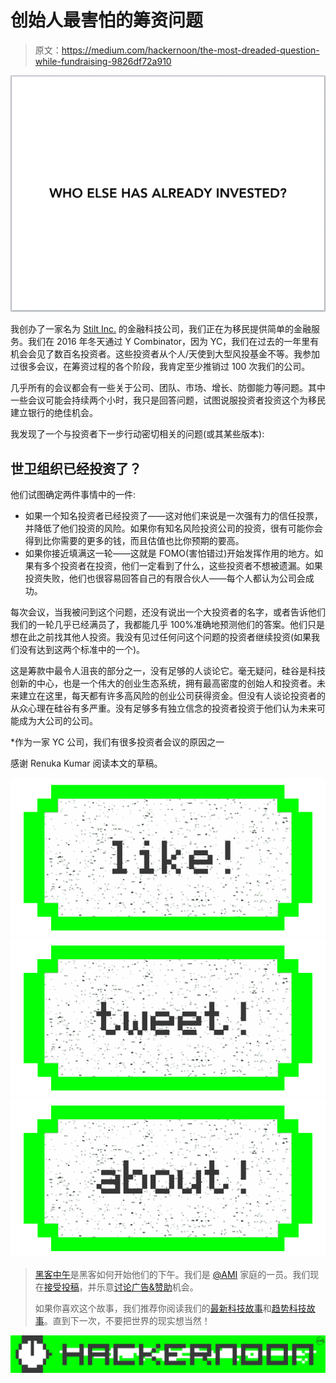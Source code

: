 # 创始人最害怕的筹资问题

> 原文：<https://medium.com/hackernoon/the-most-dreaded-question-while-fundraising-9826df72a910>

![](img/1e6e157aa56c8164243b10e906d4c2a7.png)

我创办了一家名为 [Stilt Inc.](https://www.stilt.co) 的金融科技公司，我们正在为移民提供简单的金融服务。我们在 2016 年冬天通过 Y Combinator，因为 YC，我们在过去的一年里有机会会见了数百名投资者。这些投资者从个人/天使到大型风投基金不等。我参加过很多会议，在筹资过程的各个阶段，我肯定至少推销过 100 次我们的公司。

几乎所有的会议都会有一些关于公司、团队、市场、增长、防御能力等问题。其中一些会议可能会持续两个小时，我只是回答问题，试图说服投资者投资这个为移民建立银行的绝佳机会。

我发现了一个与投资者下一步行动密切相关的问题(或其某些版本):

## 世卫组织已经投资了？

他们试图确定两件事情中的一件:

*   如果一个知名投资者已经投资了——这对他们来说是一次强有力的信任投票，并降低了他们投资的风险。如果你有知名风险投资公司的投资，很有可能你会得到比你需要的更多的钱，而且估值也比你预期的要高。
*   如果你接近填满这一轮——这就是 FOMO(害怕错过)开始发挥作用的地方。如果有多个投资者在投资，他们一定看到了什么，这些投资者不想被遗漏。如果投资失败，他们也很容易回答自己的有限合伙人——每个人都认为公司会成功。

每次会议，当我被问到这个问题，还没有说出一个大投资者的名字，或者告诉他们我们的一轮几乎已经满员了，我都能几乎 100%准确地预测他们的答案。他们只是想在此之前找其他人投资。我没有见过任何问这个问题的投资者继续投资(如果我们没有达到这两个标准中的一个)。

这是筹款中最令人沮丧的部分之一，没有足够的人谈论它。毫无疑问，硅谷是科技创新的中心，也是一个伟大的创业生态系统，拥有最高密度的创始人和投资者。未来建立在这里，每天都有许多高风险的创业公司获得资金。但没有人谈论投资者的从众心理在硅谷有多严重。没有足够多有独立信念的投资者投资于他们认为未来可能成为大公司的公司。

*作为一家 YC 公司，我们有很多投资者会议的原因之一

感谢 Renuka Kumar 阅读本文的草稿。

[![](img/50ef4044ecd4e250b5d50f368b775d38.png)](http://bit.ly/HackernoonFB)[![](img/979d9a46439d5aebbdcdca574e21dc81.png)](https://goo.gl/k7XYbx)[![](img/2930ba6bd2c12218fdbbf7e02c8746ff.png)](https://goo.gl/4ofytp)

> [黑客中午](http://bit.ly/Hackernoon)是黑客如何开始他们的下午。我们是 [@AMI](http://bit.ly/atAMIatAMI) 家庭的一员。我们现在[接受投稿](http://bit.ly/hackernoonsubmission)，并乐意[讨论广告&赞助](mailto:partners@amipublications.com)机会。
> 
> 如果你喜欢这个故事，我们推荐你阅读我们的[最新科技故事](http://bit.ly/hackernoonlatestt)和[趋势科技故事](https://hackernoon.com/trending)。直到下一次，不要把世界的现实想当然！

![](img/be0ca55ba73a573dce11effb2ee80d56.png)